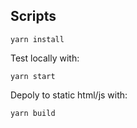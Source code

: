 
## Scripts

```
yarn install
```

Test locally with:

```
yarn start
```

Depoly to static html/js with:

```
yarn build
```
